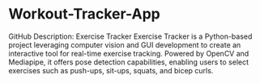 # Workout-Tracker-App
 GitHub Description: Exercise Tracker  Exercise Tracker is a Python-based project leveraging computer vision and GUI development to create an interactive tool for real-time exercise tracking. Powered by OpenCV and Mediapipe, it offers pose detection capabilities, enabling users to select exercises such as push-ups, sit-ups, squats, and bicep curls.
